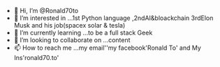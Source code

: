 - 👋 Hi, I’m @Ronald70to
- 👀 I’m interested in ...1st Python language ,2ndAI&bloackchain 3rdElon Musk and his job(spacex solar & tesla)
- 🌱 I’m currently learning ...to be a full stack Geek
- 💞️ I’m looking to collaborate on ...content
- 📫 How to reach me ...my email''my facebook'Ronald To' and My Ins'ronald70.to'

<!---
Ronald70to/Ronald70to is a ✨ special ✨ repository because its `README.md` (this file) appears on your GitHub profile.
You can click the Preview link to take a look at your changes.
--->
